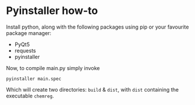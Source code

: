 # Pyinstaller how-to
Install python, along with the following packages using pip or your favourite package manager:
* PyQt5
* requests
* pyinstaller

Now, to compile main.py simply invoke
  
  `pyinstaller main.spec`

Which will create two directories: `build` \& `dist`, with `dist` containing the executable `chemreg`.
